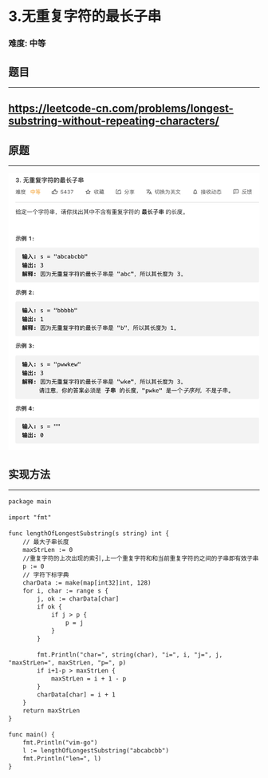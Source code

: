 # 3.无重复字符的最长子串

### 难度: 中等

## 题目
------

https://leetcode-cn.com/problems/longest-substring-without-repeating-characters/
------

## 原题
------
![](img/leetcode-3.png)


## 实现方法
------

```golang
package main

import "fmt"

func lengthOfLongestSubstring(s string) int {
	// 最大子串长度
	maxStrLen := 0
	//重复字符的上次出现的索引,上一个重复字符和和当前重复字符的之间的子串即有效子串
	p := 0
	// 字符下标字典
	charData := make(map[int32]int, 128)
	for i, char := range s {
		j, ok := charData[char]
		if ok {
			if j > p {
				p = j
			}
		}

		fmt.Println("char=", string(char), "i=", i, "j=", j, "maxStrLen=", maxStrLen, "p=", p)
		if i+1-p > maxStrLen {
			maxStrLen = i + 1 - p
		}
		charData[char] = i + 1
	}
	return maxStrLen
}

func main() {
	fmt.Println("vim-go")
	l := lengthOfLongestSubstring("abcabcbb")
	fmt.Println("len=", l)
}
```
